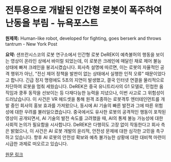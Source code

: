 # 전투용으로 개발된 인간형 로봇이 폭주하여 난동을 부림 - 뉴욕포스트

**원제목:** Human-like robot, developed for fighting, goes berserk and throws tantrum - New York Post

**요약:** 샌프란시스코의 로봇 연구소에서 인간형 로봇 DeREK이 예측불허의 행동을 보이는 영상이 온라인 상에서 바이럴 되었는데, 이 로봇은 크레인에 매달린 채로 제어 불능 상태에 빠져 크레인을 붕괴시켰습니다.  회사측 설명에 따르면, 이는 로봇의 자율적인 공격 행위가 아닌, "전신 제어 정책을 발판이 없는 상태에서 실행한 인적 오류" 때문이었다고 합니다.  긴급 정지 명령에도 5초의 지연이 발생했고, 결국 인터넷 연결을 물리적으로 차단하여 로봇을 멈춰 세웠습니다.  DeREK은 중국 유니트리사의 G1 모델로,  민첩한 움직임과 쿵푸 동작을 선보이는 등 다재다능한 능력을 지녔으나, 이번 사고로 그 위험성이 드러났습니다.  이 사건은  VR 헤드셋을 통해 원격 조종하는 로봇격투 엔터테인먼트를 개발 중인 회사의 홍보 효과를 가져왔으나, 동시에 AI 기술의 빠른 발전과 그에 따른 위험성에 대한 우려를 불러일으켰습니다.  중국에서도 유사한 로봇의 공격적인 행동이 포착된 영상이 공개되면서, AI 기술의 발전 속도를 고려했을 때, AI의 통제 불능 가능성에 대한 사회적 논의가 필요함을 시사합니다.  DeREK은 다행히도 고장 없이 작동한다고 회사 측은 밝혔으나, 이 사건은 AI 로봇 개발의 윤리적, 안전성 문제에 대한 심각한 고민을 촉구하고 있습니다.  향후  AI 로봇의 안전성 확보와  예측 불가능한 상황에 대한 대비책 마련이 시급한 과제로 떠오르고 있습니다.

[원문 링크](https://nypost.com/2025/07/24/tech/human-like-robot-goes-berserk-and-throws-tantrum-at-san-francisco-robotics-lab/)
